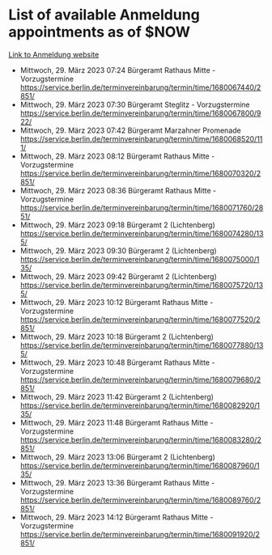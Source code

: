 # List of available Anmeldung appointments as of $NOW
[Link to Anmeldung website](https://service.berlin.de/terminvereinbarung/termin/tag.php?termin=1&anliegen[]=120686&dienstleisterlist=122210,122217,327316,122219,327312,122227,327314,122231,327346,122243,327348,122254,122252,329742,122260,329745,122262,329748,122271,327278,122273,327274,122277,327276,330436,122280,327294,122282,327290,122284,327292,122291,327270,122285,327266,122286,327264,122296,327268,150230,329760,122297,327286,122294,327284,122312,329763,122314,329775,122304,327330,122311,327334,122309,327332,317869,122281,327352,122279,329772,122283,122276,327324,122274,327326,122267,329766,122246,327318,122251,327320,122257,327322,122208,327298,122226,327300&herkunft=http%3A%2F%2Fservice.berlin.de%2Fdienstleistung%2F120686%2F)
- Mittwoch, 29. März 2023 07:24 Bürgeramt Rathaus Mitte - Vorzugstermine https://service.berlin.de/terminvereinbarung/termin/time/1680067440/2851/
- Mittwoch, 29. März 2023 07:30 Bürgeramt Steglitz - Vorzugstermine https://service.berlin.de/terminvereinbarung/termin/time/1680067800/922/
- Mittwoch, 29. März 2023 07:42 Bürgeramt Marzahner Promenade https://service.berlin.de/terminvereinbarung/termin/time/1680068520/111/
- Mittwoch, 29. März 2023 08:12 Bürgeramt Rathaus Mitte - Vorzugstermine https://service.berlin.de/terminvereinbarung/termin/time/1680070320/2851/
- Mittwoch, 29. März 2023 08:36 Bürgeramt Rathaus Mitte - Vorzugstermine https://service.berlin.de/terminvereinbarung/termin/time/1680071760/2851/
- Mittwoch, 29. März 2023 09:18 Bürgeramt 2 (Lichtenberg) https://service.berlin.de/terminvereinbarung/termin/time/1680074280/135/
- Mittwoch, 29. März 2023 09:30 Bürgeramt 2 (Lichtenberg) https://service.berlin.de/terminvereinbarung/termin/time/1680075000/135/
- Mittwoch, 29. März 2023 09:42 Bürgeramt 2 (Lichtenberg) https://service.berlin.de/terminvereinbarung/termin/time/1680075720/135/
- Mittwoch, 29. März 2023 10:12 Bürgeramt Rathaus Mitte - Vorzugstermine https://service.berlin.de/terminvereinbarung/termin/time/1680077520/2851/
- Mittwoch, 29. März 2023 10:18 Bürgeramt 2 (Lichtenberg) https://service.berlin.de/terminvereinbarung/termin/time/1680077880/135/
- Mittwoch, 29. März 2023 10:48 Bürgeramt Rathaus Mitte - Vorzugstermine https://service.berlin.de/terminvereinbarung/termin/time/1680079680/2851/
- Mittwoch, 29. März 2023 11:42 Bürgeramt 2 (Lichtenberg) https://service.berlin.de/terminvereinbarung/termin/time/1680082920/135/
- Mittwoch, 29. März 2023 11:48 Bürgeramt Rathaus Mitte - Vorzugstermine https://service.berlin.de/terminvereinbarung/termin/time/1680083280/2851/
- Mittwoch, 29. März 2023 13:06 Bürgeramt 2 (Lichtenberg) https://service.berlin.de/terminvereinbarung/termin/time/1680087960/135/
- Mittwoch, 29. März 2023 13:36 Bürgeramt Rathaus Mitte - Vorzugstermine https://service.berlin.de/terminvereinbarung/termin/time/1680089760/2851/
- Mittwoch, 29. März 2023 14:12 Bürgeramt Rathaus Mitte - Vorzugstermine https://service.berlin.de/terminvereinbarung/termin/time/1680091920/2851/
